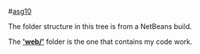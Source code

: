#[asg10](http://itse2317-accjavabridges.rhcloud.com/asg10/)

The folder structure in this tree is from a NetBeans build. 

The **['web/'](web/)** folder is the one that contains my code work. 
